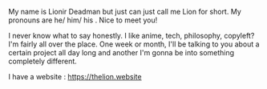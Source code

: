 My name is Lionir Deadman but just can just call me Lion for short. My pronouns are he/ him/ his . Nice to meet you!

I never know what to say honestly. I like anime, tech, philosophy, copyleft? I'm fairly all over the place. One week or month, I'll be talking to you about a certain project all day long and another I'm gonna be into something completely different.

I have a website : https://thelion.website
